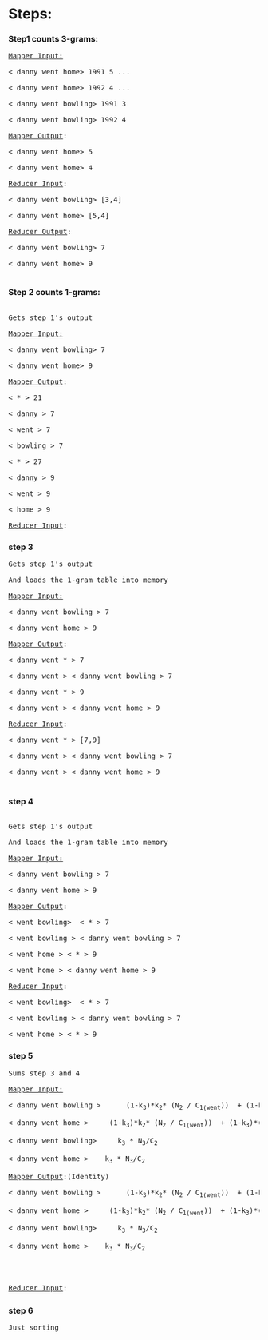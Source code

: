 # Steps:

### Step1 counts 3-grams:
<pre style="max-height: 450px;">
<u>Mapper Input:</u>

< danny went home> 1991 5 ...

< danny went home> 1992 4 ...

< danny went bowling> 1991 3

< danny went bowling> 1992 4

<u>Mapper Output</u>:

< danny went home> 5

< danny went home> 4

<u>Reducer Input</u>:

< danny went bowling> [3,4]

< danny went home> [5,4]

<u>Reducer Output</u>:

< danny went bowling> 7

< danny went home> 9

</pre>

### Step 2 counts 1-grams:
<pre style="max-height: 450px;">

Gets step 1's output

<u>Mapper Input:</u>

< danny went bowling> 7

< danny went home> 9

<u>Mapper Output</u>:

< * > 21

< danny > 7

< went > 7

< bowling > 7

< * > 27

< danny > 9

< went > 9

< home > 9

<u>Reducer Input</u>:

< * > [21,27]

< bowling > [7]

< danny > [7,9]

< home > [9]

< went > [7,9]

<u>Reducer Output</u>:

< * > 48

< bowling > 7

< danny > 16

< home > 9

< went > 16

</pre>

### step 3
<pre style="max-height: 450px;">
Gets step 1's output 

And loads the 1-gram table into memory

<u>Mapper Input:</u>

< danny went bowling > 7

< danny went home > 9

<u>Mapper Output</u>:

< danny went * > 7

< danny went > < danny went bowling > 7

< danny went * > 9

< danny went > < danny went home > 9

<u>Reducer Input</u>:

< danny went * > [7,9]

< danny went > < danny went bowling > 7

< danny went > < danny went home > 9

<u>Reducer Output</u>:

< danny went bowling>  &nbsp;&nbsp; k<sub>3</sub> * <frac>N<sub>3</sub>/C<sub>2</sub>
 
< danny went home >  &nbsp;&nbsp;k<sub>3</sub> * <frac>N<sub>3</sub>/C<sub>2</sub>

</pre>

### step 4
<pre style="max-height: 450px;">

Gets step 1's output 

And loads the 1-gram table into memory

<u>Mapper Input:</u>

< danny went bowling > 7

< danny went home > 9

<u>Mapper Output</u>:

< went bowling>  < * > 7

< went bowling > < danny went bowling > 7 

< went home > < * > 9

< went home > < danny went home > 9

<u>Reducer Input</u>:

< went bowling>  < * > 7

< went bowling > < danny went bowling > 7 

< went home > < * > 9

< went home > < danny went home > 9

<u>Reducer Output</u>:

< danny went bowling >  &nbsp; &nbsp; (1-k<sub>3</sub>)*k<sub>2</sub>* (N<sub>2</sub> / C<sub>1(went</sub>))  + (1-k<sub>3</sub>)*(1-k<sub>2</sub>)*(N<sub>bowling</sub> / C<sub>0</sub>)

< danny went home >  &nbsp; &nbsp;(1-k<sub>3</sub>)*k<sub>2</sub>* (N<sub>2</sub> / C<sub>1(went</sub>))  + (1-k<sub>3</sub>)*(1-k<sub>2</sub>)*(N<sub>home</sub> / C<sub>0</sub>)

</pre>


### step 5
<pre style="max-height: 450px;">
Sums step 3 and 4 

<u>Mapper Input:</u>

< danny went bowling >  &nbsp; &nbsp; (1-k<sub>3</sub>)*k<sub>2</sub>* (N<sub>2</sub> / C<sub>1(went</sub>))  + (1-k<sub>3</sub>)*(1-k<sub>2</sub>)*(N<sub>bowling</sub> / C<sub>0</sub>)

< danny went home >  &nbsp; &nbsp;(1-k<sub>3</sub>)*k<sub>2</sub>* (N<sub>2</sub> / C<sub>1(went</sub>))  + (1-k<sub>3</sub>)*(1-k<sub>2</sub>)*(N<sub>home</sub> / C<sub>0</sub>)

< danny went bowling>  &nbsp;&nbsp; k<sub>3</sub> * <frac>N<sub>3</sub>/C<sub>2</sub>
 
< danny went home >  &nbsp;&nbsp;k<sub>3</sub> * <frac>N<sub>3</sub>/C<sub>2</sub>

<u>Mapper Output</u>:(Identity)

< danny went bowling >  &nbsp; &nbsp; (1-k<sub>3</sub>)*k<sub>2</sub>* (N<sub>2</sub> / C<sub>1(went</sub>))  + (1-k<sub>3</sub>)*(1-k<sub>2</sub>)*(N<sub>bowling</sub> / C<sub>0</sub>)

< danny went home >  &nbsp; &nbsp;(1-k<sub>3</sub>)*k<sub>2</sub>* (N<sub>2</sub> / C<sub>1(went</sub>))  + (1-k<sub>3</sub>)*(1-k<sub>2</sub>)*(N<sub>home</sub> / C<sub>0</sub>)

< danny went bowling>  &nbsp;&nbsp; k<sub>3</sub> * <frac>N<sub>3</sub>/C<sub>2</sub>
 
< danny went home >  &nbsp;&nbsp;k<sub>3</sub> * <frac>N<sub>3</sub>/C<sub>2</sub>




<u>Reducer Input</u>:

< danny went bowling >  [ term1, term2+term3]

< danny went home >  [ term1, term2+term3]

<u>Reducer Output</u>:

< danny went bowling >  term1+term2+term3]

< danny went home >  term1+term2+term3

</pre>

### step 6
<pre style="max-height: 450px;">
Just sorting 
</pre>